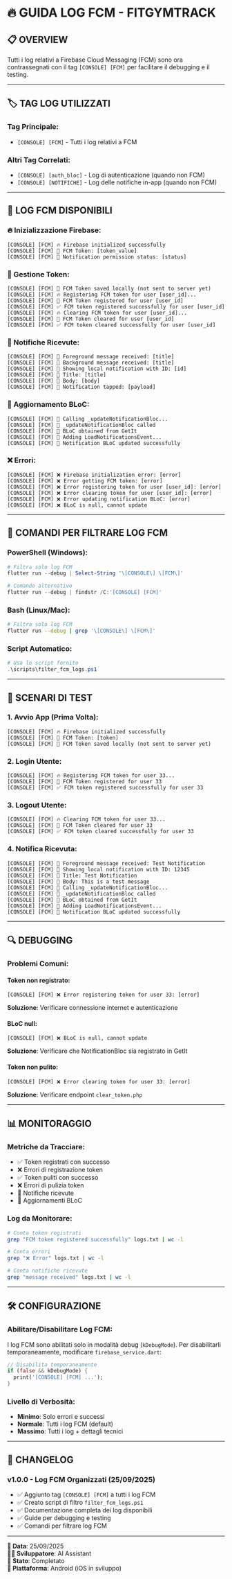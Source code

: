 # 🔥 GUIDA LOG FCM - FITGYMTRACK

## 📋 **OVERVIEW**

Tutti i log relativi a Firebase Cloud Messaging (FCM) sono ora contrassegnati con il tag `[CONSOLE] [FCM]` per facilitare il debugging e il testing.

---

## 🏷️ **TAG LOG UTILIZZATI**

### **Tag Principale:**
- `[CONSOLE] [FCM]` - Tutti i log relativi a FCM

### **Altri Tag Correlati:**
- `[CONSOLE] [auth_bloc]` - Log di autenticazione (quando non FCM)
- `[CONSOLE] [NOTIFICHE]` - Log delle notifiche in-app (quando non FCM)

---

## 📱 **LOG FCM DISPONIBILI**

### **🔥 Inizializzazione Firebase:**
```
[CONSOLE] [FCM] 🔥 Firebase initialized successfully
[CONSOLE] [FCM] 📱 FCM Token: [token_value]
[CONSOLE] [FCM] 📱 Notification permission status: [status]
```

### **📱 Gestione Token:**
```
[CONSOLE] [FCM] 📱 FCM Token saved locally (not sent to server yet)
[CONSOLE] [FCM] 🔥 Registering FCM token for user [user_id]...
[CONSOLE] [FCM] 📱 FCM Token registered for user [user_id]
[CONSOLE] [FCM] ✅ FCM token registered successfully for user [user_id]
[CONSOLE] [FCM] 🔥 Clearing FCM token for user [user_id]...
[CONSOLE] [FCM] 📱 FCM Token cleared for user [user_id]
[CONSOLE] [FCM] ✅ FCM token cleared successfully for user [user_id]
```

### **📨 Notifiche Ricevute:**
```
[CONSOLE] [FCM] 📱 Foreground message received: [title]
[CONSOLE] [FCM] 📱 Background message received: [title]
[CONSOLE] [FCM] 📱 Showing local notification with ID: [id]
[CONSOLE] [FCM] 📱 Title: [title]
[CONSOLE] [FCM] 📱 Body: [body]
[CONSOLE] [FCM] 📱 Notification tapped: [payload]
```

### **🔄 Aggiornamento BLoC:**
```
[CONSOLE] [FCM] 📱 Calling _updateNotificationBloc...
[CONSOLE] [FCM] 📱 _updateNotificationBloc called
[CONSOLE] [FCM] 📱 BLoC obtained from GetIt
[CONSOLE] [FCM] 📱 Adding LoadNotificationsEvent...
[CONSOLE] [FCM] 📱 Notification BLoC updated successfully
```

### **❌ Errori:**
```
[CONSOLE] [FCM] ❌ Firebase initialization error: [error]
[CONSOLE] [FCM] ❌ Error getting FCM token: [error]
[CONSOLE] [FCM] ❌ Error registering token for user [user_id]: [error]
[CONSOLE] [FCM] ❌ Error clearing token for user [user_id]: [error]
[CONSOLE] [FCM] ❌ Error updating notification BLoC: [error]
[CONSOLE] [FCM] ❌ BLoC is null, cannot update
```

---

## 🚀 **COMANDI PER FILTRARE LOG FCM**

### **PowerShell (Windows):**
```powershell
# Filtra solo log FCM
flutter run --debug | Select-String '\[CONSOLE\] \[FCM\]'

# Comando alternativo
flutter run --debug | findstr /C:'[CONSOLE] [FCM]'
```

### **Bash (Linux/Mac):**
```bash
# Filtra solo log FCM
flutter run --debug | grep '\[CONSOLE\] \[FCM\]'
```

### **Script Automatico:**
```powershell
# Usa lo script fornito
.\scripts\filter_fcm_logs.ps1
```

---

## 🧪 **SCENARI DI TEST**

### **1. Avvio App (Prima Volta):**
```
[CONSOLE] [FCM] 🔥 Firebase initialized successfully
[CONSOLE] [FCM] 📱 FCM Token: [token]
[CONSOLE] [FCM] 📱 FCM Token saved locally (not sent to server yet)
```

### **2. Login Utente:**
```
[CONSOLE] [FCM] 🔥 Registering FCM token for user 33...
[CONSOLE] [FCM] 📱 FCM Token registered for user 33
[CONSOLE] [FCM] ✅ FCM token registered successfully for user 33
```

### **3. Logout Utente:**
```
[CONSOLE] [FCM] 🔥 Clearing FCM token for user 33...
[CONSOLE] [FCM] 📱 FCM Token cleared for user 33
[CONSOLE] [FCM] ✅ FCM token cleared successfully for user 33
```

### **4. Notifica Ricevuta:**
```
[CONSOLE] [FCM] 📱 Foreground message received: Test Notification
[CONSOLE] [FCM] 📱 Showing local notification with ID: 12345
[CONSOLE] [FCM] 📱 Title: Test Notification
[CONSOLE] [FCM] 📱 Body: This is a test message
[CONSOLE] [FCM] 📱 Calling _updateNotificationBloc...
[CONSOLE] [FCM] 📱 _updateNotificationBloc called
[CONSOLE] [FCM] 📱 BLoC obtained from GetIt
[CONSOLE] [FCM] 📱 Adding LoadNotificationsEvent...
[CONSOLE] [FCM] 📱 Notification BLoC updated successfully
```

---

## 🔍 **DEBUGGING**

### **Problemi Comuni:**

#### **Token non registrato:**
```
[CONSOLE] [FCM] ❌ Error registering token for user 33: [error]
```
**Soluzione**: Verificare connessione internet e autenticazione

#### **BLoC null:**
```
[CONSOLE] [FCM] ❌ BLoC is null, cannot update
```
**Soluzione**: Verificare che NotificationBloc sia registrato in GetIt

#### **Token non pulito:**
```
[CONSOLE] [FCM] ❌ Error clearing token for user 33: [error]
```
**Soluzione**: Verificare endpoint `clear_token.php`

---

## 📊 **MONITORAGGIO**

### **Metriche da Tracciare:**
- ✅ Token registrati con successo
- ❌ Errori di registrazione token
- ✅ Token puliti con successo
- ❌ Errori di pulizia token
- 📱 Notifiche ricevute
- 🔄 Aggiornamenti BLoC

### **Log da Monitorare:**
```bash
# Conta token registrati
grep "FCM token registered successfully" logs.txt | wc -l

# Conta errori
grep "❌ Error" logs.txt | wc -l

# Conta notifiche ricevute
grep "message received" logs.txt | wc -l
```

---

## 🛠️ **CONFIGURAZIONE**

### **Abilitare/Disabilitare Log FCM:**
I log FCM sono abilitati solo in modalità debug (`kDebugMode`). Per disabilitarli temporaneamente, modificare `firebase_service.dart`:

```dart
// Disabilita temporaneamente
if (false && kDebugMode) {
  print('[CONSOLE] [FCM] ...');
}
```

### **Livello di Verbosità:**
- **Minimo**: Solo errori e successi
- **Normale**: Tutti i log FCM (default)
- **Massimo**: Tutti i log + dettagli tecnici

---

## 📅 **CHANGELOG**

### **v1.0.0 - Log FCM Organizzati (25/09/2025)**
- ✅ Aggiunto tag `[CONSOLE] [FCM]` a tutti i log FCM
- ✅ Creato script di filtro `filter_fcm_logs.ps1`
- ✅ Documentazione completa dei log disponibili
- ✅ Guide per debugging e testing
- ✅ Comandi per filtrare log FCM

---

**📅 Data**: 25/09/2025  
**👨‍💻 Sviluppatore**: AI Assistant  
**🎯 Stato**: Completato  
**📱 Piattaforma**: Android (iOS in sviluppo)



